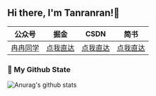 ## Hi there, I'm Tanranran!👋

|  公众号   | 掘金  |CSDN |简书 |
|  ----  | ----  | ---- | ---- |
| [冉冉同学]() | [点我直达](https://juejin.im/user/571c2e931ea493006d55e8c4)|[点我直达](https://blog.csdn.net/tanranran)|[点我直达](https://www.jianshu.com/u/21e4ef158480)

### 🌈 My Github State
![Anurag's github stats](https://github-readme-stats.vercel.app/api?username=tanranran&show_icons=true)
